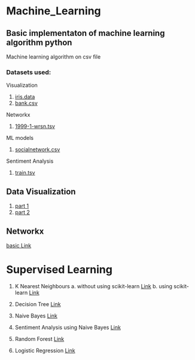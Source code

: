 # Machine_Learning
## Basic implementaton of machine learning algorithm python

Machine learning algorithm on csv file

### Datasets used:
Visualization
1. [iris.data](../master/DataVisualization/iris.data) 
2. [bank.csv](../master/DataVisualization/bank.csv)

Networkx
1. [1999-1-wrsn.tsv](../master/networkx/1999-1-wrsn.tsv)

ML models
1. [socialnetwork.csv](../master/Social_Network_Ads.csv)

Sentiment Analysis
1. [train.tsv](../master/SentimentAnalysis/train.tsv)

## Data Visualization
1. [part 1](../master/DataVisualization/data_analysisv1.ipynb)
2. [part 2](../master/DataVisualization/data_analysisv2.ipynb)

## Networkx
[basic Link](../master/networkx/basic_networkx.ipynb)

# Supervised Learning
1. K Nearest Neighbours
  a. without using scikit-learn [Link](../master/KNN/KNN_without_scikit.ipynb)
  b. using scikit-learn [Link](../master/KNN.ipynb)
  
2. Decision Tree [Link](../master/DecisionTreeClassifier.ipynb)
3. Naive Bayes [Link](../master/NaiveBayes.ipynb)
4. Sentiment Analysis using Naive Bayes [Link](../master/SentimentAnalysis/Sentiment_Analysis.ipynb)
5. Random Forest [Link](../master/Random_Forest.ipynb)
6. Logistic Regression [Link](../master/Logistic_Regression.ipynb)
